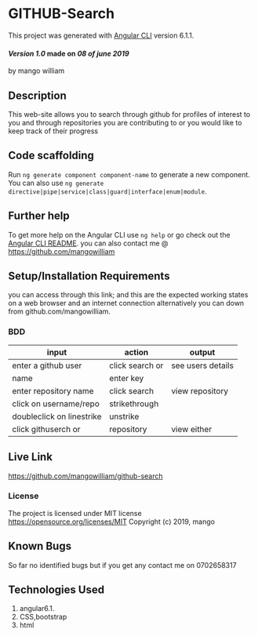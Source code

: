 # GITHUB-Search

This project was generated with [Angular CLI](https://github.com/angular/angular-cli) version 6.1.1.

#### _Version 1.0_ made on _08 of june 2019_

by mango william

## Description

This web-site allows you to search through github for profiles of interest to you and through repositories you are contributing to or you would like to keep track of their progress

## Code scaffolding

Run `ng generate component component-name` to generate a new component. You can also use `ng generate directive|pipe|service|class|guard|interface|enum|module`.

## Further help

To get more help on the Angular CLI use `ng help` or go check out the [Angular CLI README](https://github.com/angular/angular-cli/blob/master/README.md).
you can also contact me @ <https://github.com/mangowilliam>

## Setup/Installation Requirements

you can access through this link;
and this are the expected working states on a web browser and an internet connection
alternatively you can down from github.com/mangowilliam.

### BDD

| input                   | action          | output            |
| ----------------------- | --------------- | ----------------- |
| enter a github user     | click search or | see users details |
| name                    | enter   key     |                   |
| enter repository name   | click search    | view repository   |
| click on username/repo  | strikethrough   |                   |
|doubleclick on linestrike|unstrike         |                   |
|click githuserch or      |repository       |  view either      |
## Live Link

<https://github.com/mangowilliam/github-search>

### License

The project is licensed under MIT license <https://opensource.org/licenses/MIT>
Copyright (c) 2019, mango

## Known Bugs

So far no identified bugs but if you get any contact me on 0702658317

## Technologies Used

1.  angular6.1.
2.  CSS,bootstrap
3.  html
